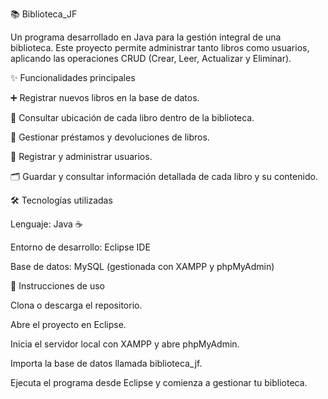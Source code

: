 📚 Biblioteca_JF

Un programa desarrollado en Java para la gestión integral de una biblioteca. Este proyecto permite administrar tanto libros como usuarios, aplicando las operaciones CRUD (Crear, Leer, Actualizar y Eliminar).

✨ Funcionalidades principales

➕ Registrar nuevos libros en la base de datos.

📍 Consultar ubicación de cada libro dentro de la biblioteca.

📖 Gestionar préstamos y devoluciones de libros.

👤 Registrar y administrar usuarios.

🗂️ Guardar y consultar información detallada de cada libro y su contenido.

🛠️ Tecnologías utilizadas

Lenguaje: Java ☕

Entorno de desarrollo: Eclipse IDE

Base de datos: MySQL (gestionada con XAMPP y phpMyAdmin)

🚀 Instrucciones de uso

Clona o descarga el repositorio.

Abre el proyecto en Eclipse.

Inicia el servidor local con XAMPP y abre phpMyAdmin.

Importa la base de datos llamada biblioteca_jf.

Ejecuta el programa desde Eclipse y comienza a gestionar tu biblioteca.
